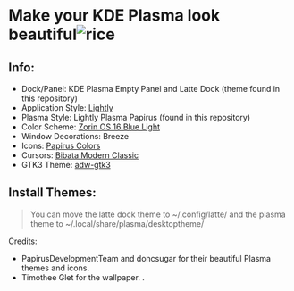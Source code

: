 # Make your KDE Plasma look beautiful![rice](https://user-images.githubusercontent.com/117046865/210187462-aa1a0964-a36d-4af1-b12a-35c5b5e7c6bf.png)
## Info: 
* Dock/Panel: KDE Plasma Empty Panel and Latte Dock (theme found in this repository)
* Application Style: [Lightly](https://github.com/Luwx/Lightly)
* Plasma Style: Lightly Plasma Papirus (found in this repository)
* Color Scheme: [Zorin OS 16 Blue Light](https://store.kde.org/p/1890164)
* Window Decorations: Breeze
* Icons: [Papirus Colors](https://store.kde.org/p/1651940)
* Cursors: [Bibata Modern Classic](https://github.com/ful1e5/Bibata_Cursor)
* GTK3 Theme: [adw-gtk3](https://github.com/lassekongo83/adw-gtk3)
## Install Themes:
> You can move the latte dock theme to ~/.config/latte/ and the plasma theme to ~/.local/share/plasma/desktoptheme/

Credits: 
* PapirusDevelopmentTeam and doncsugar for their beautiful Plasma themes and icons.
* Timothee Glet for the wallpaper.
.
